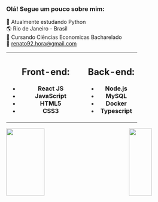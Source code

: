 ### Olá! Segue um pouco sobre mim:
🚀 Atualmente estudando Python<br>
🌎 Rio de Janeiro - Brasil<br>
📓 Cursando Ciências Economicas Bacharelado<br>
📧 renato92.hora@gmail.com




<table align='center'>
  <tbody>
    <tr>
      <td align="center" width="60%">
         <div>

   ## **Front-end:**

   -   **React JS**
   -   **JavaScript**
   -   **HTML5**
   -   **CSS3**

</div>
      </td>
      <td align="center" width="40%">
         
<div>

   ## **Back-end:**

   -   **Node.js**
   -   **MySQL**
   -   **Docker**
   -   **Typescript**
  
</div>
              </td>
   </tr>
    
  </tbody>
</table>

<img src="https://github-readme-stats.vercel.app/api?username=renatoHSL&show_icons=true&theme=tokyonight&count_private=true" width="45%" height="180em" align="left">
<img src="https://github-readme-stats.vercel.app/api/top-langs/?username=renatoHSL&layout=compact&theme=tokyonight" width="35%" height="180em" align="right">



